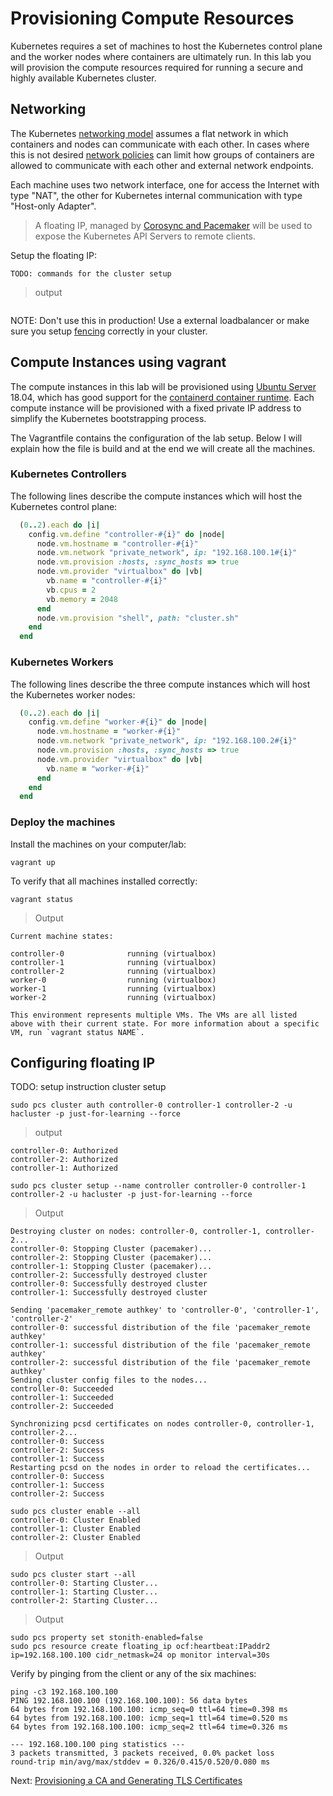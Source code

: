 # Provisioning Compute Resources

Kubernetes requires a set of machines to host the Kubernetes control plane and the worker nodes where containers are ultimately run. In this lab you will provision the compute resources required for running a secure and highly available Kubernetes cluster.

## Networking

The Kubernetes [networking model](https://kubernetes.io/docs/concepts/cluster-administration/networking/#kubernetes-model) assumes a flat network in which containers and nodes can communicate with each other. In cases where this is not desired [network policies](https://kubernetes.io/docs/concepts/services-networking/network-policies/) can limit how groups of containers are allowed to communicate with each other and external network endpoints.

Each machine uses two network interface, one for access the Internet with type "NAT", the other for Kubernetes internal communication with type "Host-only Adapter".

> A floating IP, managed by [Corosync and Pacemaker](https://clusterlabs.org/) will be used to expose the Kubernetes API Servers to remote clients.

Setup the floating IP:

```
TODO: commands for the cluster setup
```

> output

```

```
NOTE: Don't use this in production! Use a external loadbalancer or make sure you setup [fencing](https://clusterlabs.org/pacemaker/doc/deprecated/en-US/Pacemaker/1.1-plugin/html/Clusters_from_Scratch/ch09.html) correctly in your cluster.

## Compute Instances using vagrant

The compute instances in this lab will be provisioned using [Ubuntu Server](https://www.ubuntu.com/server) 18.04, which has good support for the [containerd container runtime](https://github.com/containerd/containerd). Each compute instance will be provisioned with a fixed private IP address to simplify the Kubernetes bootstrapping process.

The Vagrantfile contains the configuration of the lab setup. Below I will explain how the file is build and at the end we will create all the machines.

### Kubernetes Controllers

The following lines describe the compute instances which will host the Kubernetes control plane:

```ruby
  (0..2).each do |i|
    config.vm.define "controller-#{i}" do |node|
      node.vm.hostname = "controller-#{i}"
      node.vm.network "private_network", ip: "192.168.100.1#{i}"
      node.vm.provision :hosts, :sync_hosts => true
      node.vm.provider "virtualbox" do |vb|
        vb.name = "controller-#{i}"
        vb.cpus = 2
        vb.memory = 2048
      end
      node.vm.provision "shell", path: "cluster.sh"
    end
  end
```

### Kubernetes Workers

The following lines describe the three compute instances which will host the Kubernetes worker nodes:

```ruby
  (0..2).each do |i|
    config.vm.define "worker-#{i}" do |node|
      node.vm.hostname = "worker-#{i}"
      node.vm.network "private_network", ip: "192.168.100.2#{i}"
      node.vm.provision :hosts, :sync_hosts => true
      node.vm.provider "virtualbox" do |vb|
        vb.name = "worker-#{i}"
      end
    end
  end
```

### Deploy the machines

Install the machines on your computer/lab:

```
vagrant up
```

To verify that all machines installed correctly:
```
vagrant status
```
> Output

```
Current machine states:

controller-0              running (virtualbox)
controller-1              running (virtualbox)
controller-2              running (virtualbox)
worker-0                  running (virtualbox)
worker-1                  running (virtualbox)
worker-2                  running (virtualbox)

This environment represents multiple VMs. The VMs are all listed
above with their current state. For more information about a specific
VM, run `vagrant status NAME`.
```

## Configuring floating IP
TODO: setup instruction cluster setup
```
sudo pcs cluster auth controller-0 controller-1 controller-2 -u hacluster -p just-for-learning --force
```
> output
```
controller-0: Authorized
controller-2: Authorized
controller-1: Authorized
```

```
sudo pcs cluster setup --name controller controller-0 controller-1 controller-2 -u hacluster -p just-for-learning --force
```
> Output
```
Destroying cluster on nodes: controller-0, controller-1, controller-2...
controller-0: Stopping Cluster (pacemaker)...
controller-2: Stopping Cluster (pacemaker)...
controller-1: Stopping Cluster (pacemaker)...
controller-2: Successfully destroyed cluster
controller-0: Successfully destroyed cluster
controller-1: Successfully destroyed cluster

Sending 'pacemaker_remote authkey' to 'controller-0', 'controller-1', 'controller-2'
controller-0: successful distribution of the file 'pacemaker_remote authkey'
controller-1: successful distribution of the file 'pacemaker_remote authkey'
controller-2: successful distribution of the file 'pacemaker_remote authkey'
Sending cluster config files to the nodes...
controller-0: Succeeded
controller-1: Succeeded
controller-2: Succeeded

Synchronizing pcsd certificates on nodes controller-0, controller-1, controller-2...
controller-0: Success
controller-2: Success
controller-1: Success
Restarting pcsd on the nodes in order to reload the certificates...
controller-0: Success
controller-1: Success
controller-2: Success
```

```
sudo pcs cluster enable --all
controller-0: Cluster Enabled
controller-1: Cluster Enabled
controller-2: Cluster Enabled
```
> Output
```
sudo pcs cluster start --all
controller-0: Starting Cluster...
controller-1: Starting Cluster...
controller-2: Starting Cluster...
```
> Output
```
sudo pcs property set stonith-enabled=false
sudo pcs resource create floating_ip ocf:heartbeat:IPaddr2 ip=192.168.100.100 cidr_netmask=24 op monitor interval=30s
```
Verify by pinging from the client or any of the six machines:
```
ping -c3 192.168.100.100
PING 192.168.100.100 (192.168.100.100): 56 data bytes
64 bytes from 192.168.100.100: icmp_seq=0 ttl=64 time=0.398 ms
64 bytes from 192.168.100.100: icmp_seq=1 ttl=64 time=0.520 ms
64 bytes from 192.168.100.100: icmp_seq=2 ttl=64 time=0.326 ms

--- 192.168.100.100 ping statistics ---
3 packets transmitted, 3 packets received, 0.0% packet loss
round-trip min/avg/max/stddev = 0.326/0.415/0.520/0.080 ms
```


Next: [Provisioning a CA and Generating TLS Certificates](04-certificate-authority.md)
